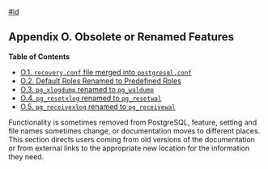 [#id](#APPENDIX-OBSOLETE)

## Appendix O. Obsolete or Renamed Features

**Table of Contents**

- [O.1. `recovery.conf` file merged into `postgresql.conf`](recovery-config)
- [O.2. Default Roles Renamed to Predefined Roles](default-roles)
- [O.3. `pg_xlogdump` renamed to `pg_waldump`](pgxlogdump)
- [O.4. `pg_resetxlog` renamed to `pg_resetwal`](app-pgresetxlog)
- [O.5. `pg_receivexlog` renamed to `pg_receivewal`](app-pgreceivexlog)

Functionality is sometimes removed from PostgreSQL, feature, setting and file names sometimes change, or documentation moves to different places. This section directs users coming from old versions of the documentation or from external links to the appropriate new location for the information they need.

